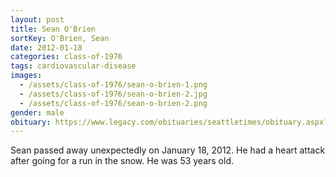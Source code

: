 ```yaml
---
layout: post
title: Sean O'Brien
sortKey: O'Brien, Sean
date: 2012-01-18
categories: class-of-1976
tags: cardiovascular-disease
images:
  - /assets/class-of-1976/sean-o-brien-1.png
  - /assets/class-of-1976/sean-o-brien-2.jpg
  - /assets/class-of-1976/sean-o-brien-2.png
gender: male
obituary: https://www.legacy.com/obituaries/seattletimes/obituary.aspx?n=sean-obrien&pid=155669955
---
```

Sean passed away unexpectedly on January 18, 2012. He had a heart attack after going for a run in the snow. He was 53 years old.
